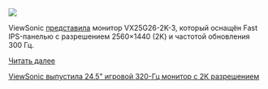 <!--2025-07-27 07:07:15-->
<div class="yb">
  <div class="rss habr"><img src="https://habrastorage.org/getpro/habr/upload_files/298/d72/039/298d72039701766a8589c0655248830d.jpg" /><p>ViewSonic <a href="https://www.gizmochina.com/2025/07/26/viewsonic-vx25g26-2k-3-gaming-monitor-launched-specs-price/" rel="noopener noreferrer nofollow">представила</a> монитор VX25G26-2K-3, который оснащён Fast IPS-панелью с разрешением 2560×1440 (2K) и частотой обновления 300 Гц.&nbsp;</p> <a href="https://habr.com/ru/articles/931424/#habracut">Читать далее</a> <p class="titl"><a href="https://habr.com/ru/news/931424/?utm_source=habrahabr&utm_medium=rss&utm_campaign=931424">ViewSonic выпустила 24,5&quot; игровой 320-Гц монитор с 2К разрешением</a></p></div>
</div>
